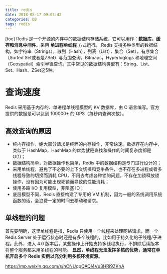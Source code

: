 ```yaml
---
title: redis
date: 2018-08-17 09:03:42
categories: DB
tags: redis
---
```

[toc]
Redis 是一个开源的内存中的数据结构存储系统，它可以用作：**数据库、缓存和消息中间件**。采用 **单进程单线程** 方式运行。
Redis 支持多种类型的数据结构，如字符串（Strings），散列（Hash），列表（List），集合（Set），有序集合（Sorted Set或者是ZSet）与范围查询，Bitmaps，Hyperloglogs 和地理空间（Geospatial）索引半径查询。其中常见的数据结构类型有：String、List、Set、Hash、ZSet这5种。

# 查询速度
Redis 采用基于内存的、单进程单线程模型的 KV 数据库，由 C 语言编写。官方提供的数据是可以达到 100000+ 的 QPS（每秒内查询次数）。

## 高效查询的原因
* 纯内存操作，绝大部分请求是纯粹的内存操作，非常快速。数据存在内存中，类似于 HashMap，HashMap 的优势就是查找和操作的时间复杂度都是O(1)；
* 数据结构简单，对数据操作也简单，Redis 中的数据结构是专门进行设计的；
* 采用单线程，避免了不必要的上下文切换和竞争条件，也不存在多进程或者多线程导致的切换而消耗 CPU，不用去考虑各种锁的问题，不存在加锁释放锁操作，没有因为可能出现死锁而导致的性能消耗；
* 使用多路 I/O 复用模型，非阻塞 IO；
* 底层模型不同，Redis 直接构建了专用的 VM 机制，因为一般的系统调用系统函数的话，会浪费一定的时间去移动和请求。

## 单线程的问题
首先要明确，这里单线程是指，Redis 只使用一个线程来处理网络请求，而一个 Redis Server 处于运行状态时还是有多个线程的，比如用于持久化的子线程/子进程。此外，进入 4.0 版本后，某些操作上开始支持多线程执行，不排除后续版本将整个服务都采用多线程的可能。
**显然，单线程无法发挥多核的优势，通常在单机开启多个 Redis 实例以充分利用多核环境资源**。



https://mp.weixin.qq.com/s/hCNUqpQAQI4Vu3HRi9ZKnA